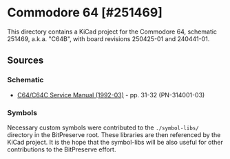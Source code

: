 # Commodore 64 [#251469]

This directory contains a KiCad project for the Commodore 64, schematic 251469, a.k.a. "C64B", with board revisions 250425-01 and 240441-01.

## Sources

### Schematic
* [C64/C64C Service Manual (1992-03)](https://archive.org/details/C64-C64C_Service_Manual_1992-03_Commodore) - pp. 31-32 (PN-314001-03)

### Symbols
Necessary custom symbols were contributed to the `./symbol-libs/` directory in the BitPreserve root. These libraries are then referenced by the KiCad project. It is the hope that the symbol-libs will be also useful for other contributions to the BitPreserve effort.
